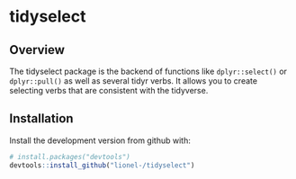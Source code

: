 # tidyselect

## Overview

The tidyselect package is the backend of functions like `dplyr::select()`
or `dplyr::pull()` as well as several tidyr verbs. It allows you to
create selecting verbs that are consistent with the tidyverse.


## Installation

Install the development version from github with:

```r
# install.packages("devtools")
devtools::install_github("lionel-/tidyselect")
```
